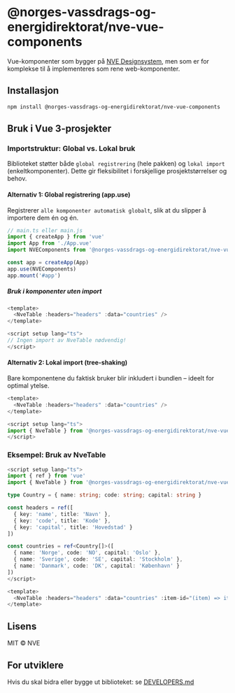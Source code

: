 # @norges-vassdrags-og-energidirektorat/nve-vue-components

Vue-komponenter som bygger på [NVE Designsystem](https://designsystem.nve.no/), men som er for komplekse til å implementeres som rene web-komponenter.

## Installasjon

```bash
npm install @norges-vassdrags-og-energidirektorat/nve-vue-components
```

## Bruk i Vue 3-prosjekter

### Importstruktur: Global vs. Lokal bruk

Biblioteket støtter både `global registrering` (hele pakken) og `lokal import` (enkeltkomponenter). Dette gir fleksibilitet i forskjellige prosjektstørrelser og behov.

#### Alternativ 1: Global registrering (app.use)

Registrerer `alle komponenter automatisk globalt`, slik at du slipper å importere dem én og én.

```ts
// main.ts eller main.js
import { createApp } from 'vue'
import App from './App.vue'
import NVEComponents from '@norges-vassdrags-og-energidirektorat/nve-vue-components'

const app = createApp(App)
app.use(NVEComponents)
app.mount('#app')
```

##### Bruk i komponenter uten import

```ts
<template>
  <NveTable :headers="headers" :data="countries" />
</template>

<script setup lang="ts">
// Ingen import av NveTable nødvendig!
</script>
```

#### Alternativ 2: Lokal import (tree-shaking)

Bare komponentene du faktisk bruker blir inkludert i bundlen – ideelt for optimal ytelse.

```ts
<template>
  <NveTable :headers="headers" :data="countries" />
</template>

<script setup lang="ts">
import { NveTable } from '@norges-vassdrags-og-energidirektorat/nve-vue-components'
</script>
```

### Eksempel: Bruk av NveTable

```ts
<script setup lang="ts">
import { ref } from 'vue'
import { NveTable } from '@norges-vassdrags-og-energidirektorat/nve-vue-components'

type Country = { name: string; code: string; capital: string }

const headers = ref([
  { key: 'name', title: 'Navn' },
  { key: 'code', title: 'Kode' },
  { key: 'capital', title: 'Hovedstad' }
])

const countries = ref<Country[]>([
  { name: 'Norge', code: 'NO', capital: 'Oslo' },
  { name: 'Sverige', code: 'SE', capital: 'Stockholm' },
  { name: 'Danmark', code: 'DK', capital: 'København' }
])
</script>

<template>
  <NveTable :headers="headers" :data="countries" :item-id="(item) => item.code" striped />
</template>
```

## Lisens

MIT © NVE

## For utviklere

Hvis du skal bidra eller bygge ut biblioteket: se [DEVELOPERS.md](./DEVELOPERS.md)